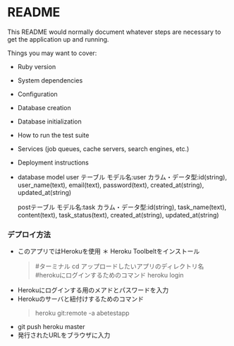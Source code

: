 # README

This README would normally document whatever steps are necessary to get the
application up and running.

Things you may want to cover:

* Ruby version

* System dependencies

* Configuration

* Database creation

* Database initialization

* How to run the test suite

* Services (job queues, cache servers, search engines, etc.)

* Deployment instructions

* database model
  user テーブル
    モデル名:user
    カラム・データ型:id(string), user_name(text), email(text), password(text), created_at(string), updated_at(string)
  
  postテーブル
    モデル名:task
    カラム・データ型:id(string), task_name(text), content(text), task_status(text), created_at(string), updated_at(string)
  
### デプロイ方法
* このアプリではHerokuを使用
 ＊ Heroku Toolbeltをインストール
  > #ターミナル
   cd アップロードしたいアプリのディレクトリ名
   #herokuにログインするためのコマンド
   heroku login
* Herokuにログインする用のメアドとパスワードを入力
* Herokuのサーバと紐付けするためのコマンド
  > heroku git:remote -a abetestapp
* git push heroku master
* 発行されたURLをブラウザに入力

